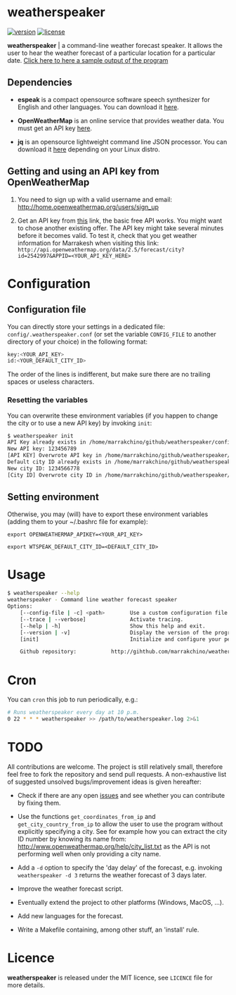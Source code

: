 # weatherspeaker
[![version](https://img.shields.io/badge/version-v1.1.1-red.svg)](https://github.com/marrakchino/weatherspeaker/releases)
[![license](http://img.shields.io/badge/license-mit-blue.svg)](https://opensource.org/licenses/MIT)

**weatherspeaker** | a command-line weather forecast speaker. It allows the user to hear the weather forecast of a particular location for a particular date. [Click here to here a sample output of the program](https://clyp.it/0lsa5ubq)


## Dependencies

* **espeak** is a compact opensource software speech synthesizer for English and other languages. You can download it [here](http://www.espeak.sourceforce.net).

* **OpenWeatherMap** is an online service that provides weather data. You must get an API key [here](http://openweathermap.org/API).

* **jq** is an opensource lightweight command line JSON processor. You can download it [here](http://stedolan.github.io/jq/download) depending on your Linux distro.

## Getting and using an API key from OpenWeatherMap

1. You need to sign up with a valid username and email: http://home.openweathermap.org/users/sign_up

2. Get an API key from [this](http://openweathermap.org/api) link, the basic free API works. You might want to chose another existing offer.
The API key might take several minutes before it becomes valid. To test it, check that you get weather information for Marrakesh when visiting this link:
`http://api.openweathermap.org/data/2.5/forecast/city?id=2542997&APPID=<YOUR_API_KEY_HERE>`

# Configuration

## Configuration file

You can directly store your settings in a dedicated file: `config/.weatherspeaker.conf` (or set the variable `CONFIG_FILE` to another directory of your choice) in the following format:

```sh
key:<YOUR_API_KEY>
id:<YOUR_DEFAULT_CITY_ID>
```

The order of the lines is indifferent, but make sure there are no trailing spaces or useless characters.

### Resetting the variables

You can overwrite these environment variables (if you happen to change the city or to use a new API key) by invoking `init`:

```sh
$ weatherspeaker init
API Key already exists in /home/marrakchino/github/weatherspeaker/config/.weatherspeaker.conf, overwrite it? [y]es, [n]o y
New API key: 123456789
[API KEY] Overwrote API key in /home/marrakchino/github/weatherspeaker/config/.weatherspeaker.conf
Default city ID already exists in /home/marrakchino/github/weatherspeaker/config/.weatherspeaker.conf, overwrite it? [y]es, [n]o y
New city ID: 1234566778
[City ID] Overwrote city ID in /home/marrakchino/github/weatherspeaker/config/.weatherspeaker.conf
```

## Setting environment

Otherwise, you may (will) have to export these environment variables (adding them to your ~/.bashrc file for example):

`export OPENWEATHERMAP_APIKEY=<YOUR_API_KEY>`

`export WTSPEAK_DEFAULT_CITY_ID=<DEFAULT_CITY_ID>` 

# Usage 

```sh
$ weatherspeaker --help
weatherspeaker - Command line weather forecast speaker
Options:
    [--config-file | -c] <path>        Use a custom configuration file located in <path>.
    [--trace | --verbose]              Activate tracing.
    [--help | -h]                      Show this help and exit.
    [--version | -v]                   Display the version of the program and exit.
    [init]                             Initialize and configure your personal parameters (API Key and city ID).

    Github repository: 		     http://gihthub.com/marrakchino/weatherspeaker
```

# Cron

You can `cron` this job to run periodically, e.g.:

```sh
# Runs weatherspeaker every day at 10 p.m.
0 22 * * * weatherspeaker >> /path/to/weatherspeaker.log 2>&1
```

# TODO

All contributions are welcome. The project is still relatively small, therefore feel free to fork the repository and send pull requests.
A non-exhaustive list of suggested unsolved bugs/improvement ideas is given hereafter:

* Check if there are any open [issues](http://github.com/marrakchino/weatherspeaker/issues) and see whether you can contribute by fixing them.

* Use the functions `get_coordinates_from_ip` and `get_city_country_from_ip` to allow the user to use the program without explicitly specifying a city. See for example how you can extract the city ID number by knowing its name from: http://www.openweathermap.org/help/city_list.txt as the API is not performing well when only providing a city name.

* Add a `-d` option to specify the 'day delay' of the forecast, e.g. invoking `weatherspeaker -d 3` returns the weather forecast of 3 days later.

* Improve the weather forecast script.

* Eventually extend the project to other platforms (Windows, MacOS, ...).

* Add new languages for the forecast.

* Write a Makefile containing, among other stuff, an 'install' rule.

# Licence

**weatherspeaker** is released under the MIT licence, see `LICENCE` file for more details.

